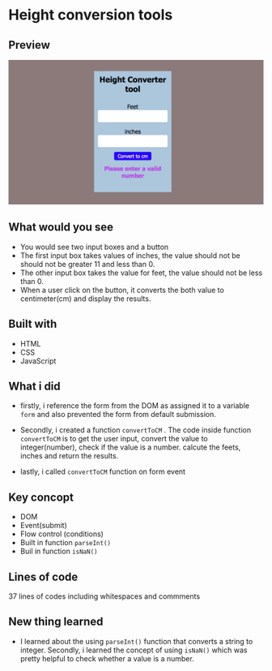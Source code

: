 # Height conversion tools

## Preview

![project image](img/Screen%20Shot%202023-01-07%20at%209.43.33%20PM.png)

## What would you see 

- You would see two input boxes and a button
- The first input box takes values of inches,  the value should not be should not be greater 11 and less than 0. 
- The other input box takes the value for feet, the value should not be less than 0.
- When a user click on the button, it converts the both value to centimeter(cm) and display the results.

## Built with

- HTML
- CSS
- JavaScript
  
## What i did 

- firstly, i reference the form from the DOM as assigned it to a variable `form` and also prevented the form from default submission.
  
- Secondly, i created a function `convertToCM` . The code inside function `convertToCM` is to get the user input, convert the value to integer(number), check if the value is a number. calcute the feets, inches and return the results.
  
- lastly, i called `convertToCM` function on form event
  
## Key concopt

- DOM
- Event(submit)
- Flow control (conditions)
- Built in function `parseInt()`
- Buil in function `isNaN()`
  
## Lines of code 

37 lines of codes including whitespaces and commments

## New thing learned 

- I learned about the using `parseInt()` function that converts a string to integer. Secondly, i learned the concept of using `isNaN()` which was pretty helpful to check whether a value is a number.

